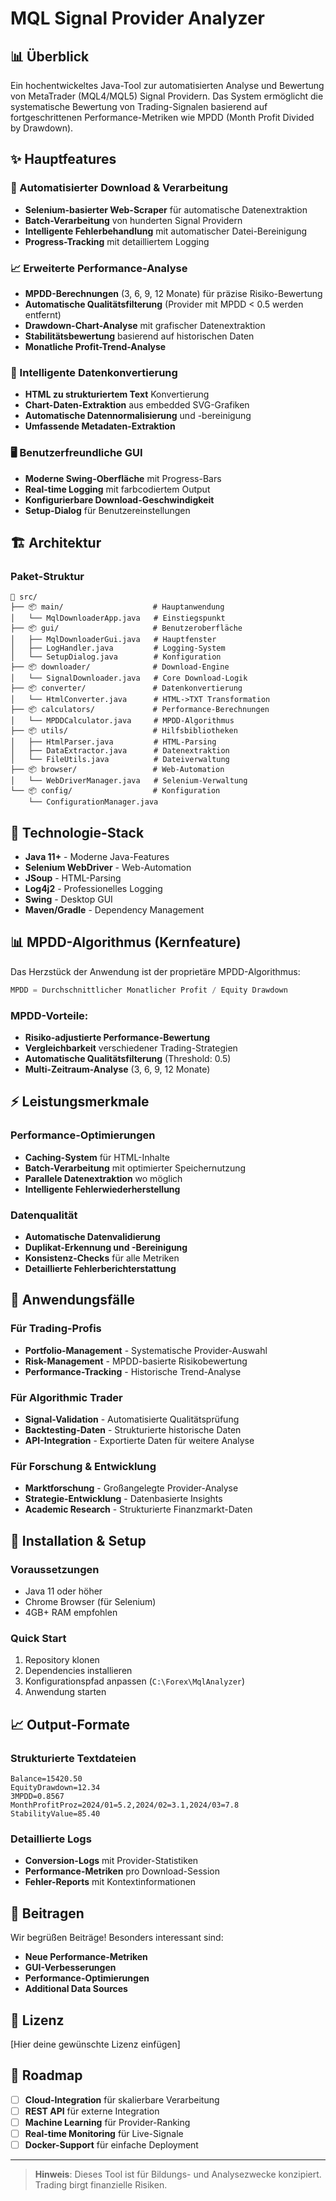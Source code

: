 # MQL Signal Provider Analyzer

## 📊 Überblick

Ein hochentwickeltes Java-Tool zur automatisierten Analyse und Bewertung von MetaTrader (MQL4/MQL5) Signal Providern. Das System ermöglicht die systematische Bewertung von Trading-Signalen basierend auf fortgeschrittenen Performance-Metriken wie MPDD (Month Profit Divided by Drawdown).

## ✨ Hauptfeatures

### 🔄 Automatisierter Download & Verarbeitung
- **Selenium-basierter Web-Scraper** für automatische Datenextraktion
- **Batch-Verarbeitung** von hunderten Signal Providern
- **Intelligente Fehlerbehandlung** mit automatischer Datei-Bereinigung
- **Progress-Tracking** mit detailliertem Logging

### 📈 Erweiterte Performance-Analyse
- **MPDD-Berechnungen** (3, 6, 9, 12 Monate) für präzise Risiko-Bewertung
- **Automatische Qualitätsfilterung** (Provider mit MPDD < 0.5 werden entfernt)
- **Drawdown-Chart-Analyse** mit grafischer Datenextraktion
- **Stabilitätsbewertung** basierend auf historischen Daten
- **Monatliche Profit-Trend-Analyse**

### 🎯 Intelligente Datenkonvertierung
- **HTML zu strukturiertem Text** Konvertierung
- **Chart-Daten-Extraktion** aus embedded SVG-Grafiken
- **Automatische Datennormalisierung** und -bereinigung
- **Umfassende Metadaten-Extraktion**

### 🖥️ Benutzerfreundliche GUI
- **Moderne Swing-Oberfläche** mit Progress-Bars
- **Real-time Logging** mit farbcodiertem Output
- **Konfigurierbare Download-Geschwindigkeit**
- **Setup-Dialog** für Benutzereinstellungen

## 🏗️ Architektur

### Paket-Struktur

```
📁 src/
├── 📦 main/                    # Hauptanwendung
│   └── MqlDownloaderApp.java   # Einstiegspunkt
├── 📦 gui/                     # Benutzeroberfläche
│   ├── MqlDownloaderGui.java   # Hauptfenster
│   ├── LogHandler.java         # Logging-System
│   └── SetupDialog.java        # Konfiguration
├── 📦 downloader/              # Download-Engine
│   └── SignalDownloader.java   # Core Download-Logik
├── 📦 converter/               # Datenkonvertierung
│   └── HtmlConverter.java      # HTML->TXT Transformation
├── 📦 calculators/             # Performance-Berechnungen
│   └── MPDDCalculator.java     # MPDD-Algorithmus
├── 📦 utils/                   # Hilfsbibliotheken
│   ├── HtmlParser.java         # HTML-Parsing
│   ├── DataExtractor.java      # Datenextraktion
│   └── FileUtils.java          # Dateiverwaltung
├── 📦 browser/                 # Web-Automation
│   └── WebDriverManager.java   # Selenium-Verwaltung
└── 📦 config/                  # Konfiguration
    └── ConfigurationManager.java
```

## 🚀 Technologie-Stack

- **Java 11+** - Moderne Java-Features
- **Selenium WebDriver** - Web-Automation
- **JSoup** - HTML-Parsing
- **Log4j2** - Professionelles Logging
- **Swing** - Desktop GUI
- **Maven/Gradle** - Dependency Management

## 📊 MPDD-Algorithmus (Kernfeature)

Das Herzstück der Anwendung ist der proprietäre MPDD-Algorithmus:

```java
MPDD = Durchschnittlicher Monatlicher Profit / Equity Drawdown
```

### MPDD-Vorteile:
- **Risiko-adjustierte Performance-Bewertung**
- **Vergleichbarkeit** verschiedener Trading-Strategien
- **Automatische Qualitätsfilterung** (Threshold: 0.5)
- **Multi-Zeitraum-Analyse** (3, 6, 9, 12 Monate)

## ⚡ Leistungsmerkmale

### Performance-Optimierungen
- **Caching-System** für HTML-Inhalte
- **Batch-Verarbeitung** mit optimierter Speichernutzung
- **Parallele Datenextraktion** wo möglich
- **Intelligente Fehlerwiederherstellung**

### Datenqualität
- **Automatische Datenvalidierung**
- **Duplikat-Erkennung und -Bereinigung**
- **Konsistenz-Checks** für alle Metriken
- **Detaillierte Fehlerberichterstattung**

## 🎯 Anwendungsfälle

### Für Trading-Profis
- **Portfolio-Management** - Systematische Provider-Auswahl
- **Risk-Management** - MPDD-basierte Risikobewertung
- **Performance-Tracking** - Historische Trend-Analyse

### Für Algorithmic Trader
- **Signal-Validation** - Automatisierte Qualitätsprüfung
- **Backtesting-Daten** - Strukturierte historische Daten
- **API-Integration** - Exportierte Daten für weitere Analyse

### Für Forschung & Entwicklung
- **Marktforschung** - Großangelegte Provider-Analyse
- **Strategie-Entwicklung** - Datenbasierte Insights
- **Academic Research** - Strukturierte Finanzmarkt-Daten

## 🔧 Installation & Setup

### Voraussetzungen
- Java 11 oder höher
- Chrome Browser (für Selenium)
- 4GB+ RAM empfohlen

### Quick Start
1. Repository klonen
2. Dependencies installieren
3. Konfigurationspfad anpassen (`C:\Forex\MqlAnalyzer`)
4. Anwendung starten

## 📈 Output-Formate

### Strukturierte Textdateien
```
Balance=15420.50
EquityDrawdown=12.34
3MPDD=0.8567
MonthProfitProz=2024/01=5.2,2024/02=3.1,2024/03=7.8
StabilityValue=85.40
```

### Detaillierte Logs
- **Conversion-Logs** mit Provider-Statistiken
- **Performance-Metriken** pro Download-Session
- **Fehler-Reports** mit Kontextinformationen

## 🤝 Beitragen

Wir begrüßen Beiträge! Besonders interessant sind:
- **Neue Performance-Metriken**
- **GUI-Verbesserungen**
- **Performance-Optimierungen**
- **Additional Data Sources**

## 📄 Lizenz

[Hier deine gewünschte Lizenz einfügen]

## 🎯 Roadmap

- [ ] **Cloud-Integration** für skalierbare Verarbeitung
- [ ] **REST API** für externe Integration
- [ ] **Machine Learning** für Provider-Ranking
- [ ] **Real-time Monitoring** für Live-Signale
- [ ] **Docker-Support** für einfache Deployment

---

> **Hinweis**: Dieses Tool ist für Bildungs- und Analysezwecke konzipiert. Trading birgt finanzielle Risiken.
